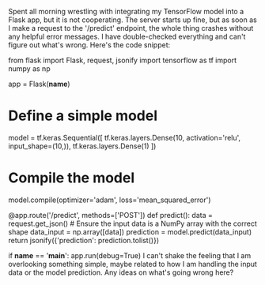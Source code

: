 Spent all morning wrestling with integrating my TensorFlow model into a Flask app, but it is not cooperating. The server starts up fine, but as soon as I make a request to the '/predict' endpoint, the whole thing crashes without any helpful error messages. I have double-checked everything and can't figure out what's wrong. Here's the code snippet:

from flask import Flask, request, jsonify
import tensorflow as tf
import numpy as np

app = Flask(__name__)

# Define a simple model
model = tf.keras.Sequential([
    tf.keras.layers.Dense(10, activation='relu', input_shape=(10,)),
    tf.keras.layers.Dense(1)
])

# Compile the model
model.compile(optimizer='adam', loss='mean_squared_error')

@app.route('/predict', methods=['POST'])
def predict():
    data = request.get_json()
    # Ensure the input data is a NumPy array with the correct shape
    data_input = np.array([data])
    prediction = model.predict(data_input)
    return jsonify({'prediction': prediction.tolist()})

if __name__ == '__main__':
    app.run(debug=True)
I can't shake the feeling that I am overlooking something simple, maybe related to how I am handling the input data or the model prediction. Any ideas on what's going wrong here?